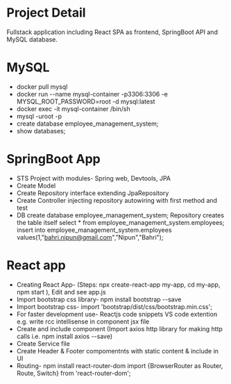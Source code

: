 
# Project Detail
Fullstack application including React SPA as frontend, SpringBoot API and MySQL database.


# MySQL
- docker pull mysql
- docker run --name mysql-container -p3306:3306 -e MYSQL_ROOT_PASSWORD=root -d mysql:latest
- docker exec -it mysql-container /bin/sh
- mysql -uroot -p
- create database employee_management_system;
- show databases;

# SpringBoot App
- STS Project with modules- Spring web, Devtools, JPA
- Create Model
- Create Repository interface extending JpaRepository
- Create Controller injecting repository autowiring with first method and test
- DB
  create database employee_management_system;
  Repository creates the table itself
  select * from employee_management_system.employees;
  insert into employee_management_system.employees values(1,"bahri.nipun@gmail.com","Nipun","Bahri");

# React app
- Creating React App- (Steps: npx create-react-app my-app, cd my-app, npm start ), Edit and see app.js
- Import bootstrap css library- npm install bootstrap --save
- Import bootstrap css- import 'bootstrap/dist/css/bootstrap.min.css';
- For faster development use- Reactjs code snippets VS code extention e.g. write rcc intellisense in component jsx file
- Create and include component (Import axios http library for making http calls i.e. npm install axios --save)
- Create Service file
- Create Header & Footer compomentnts with static content & include in UI
- Routing- npm install react-router-dom
  import {BrowserRouter as Router, Route, Switch} from 'react-router-dom';
